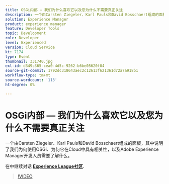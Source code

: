 ```yaml
---
title: OSGi内部 — 我们为什么喜欢它以及您为什么不需要真正关注
description: 一个由Carsten Ziegeler、Karl Pauls和David Bosschaert组成的面板，其中说明了我们为何使用OSGi、为何它在Cloud中具有相关性，以及Adobe Experience Manager开发人员需要了解什么。 此会话作为Adobe Developers Live内容活动的一部分提供。
solution: Experience Manager
product: experience manager
feature: Developer Tools
topic: Development
role: Developer
level: Experienced
version: Cloud Service
kt: 7174
type: Event
thumbnail: 331740.jpg
exl-id: d349c365-cea0-4d5c-9262-b6be05620f04
source-git-commit: 1792dc318643aec2c12613f621361d72a7a918b1
workflow-type: tm+mt
source-wordcount: '113'
ht-degree: 0%

---
```


# OSGi内部 — 我们为什么喜欢它以及您为什么不需要真正关注

一个由Carsten Ziegeler、Karl Pauls和David Bosschaert组成的面板，其中说明了我们为何使用OSGi、为何它在Cloud中具有相关性，以及Adobe Experience Manager开发人员需要了解什么。

在中继续对话 **[Experience League社区](https://adobe.ly/36Yd3v6)**.

>[!VIDEO](https://video.tv.adobe.com/v/331740/?quality=12&learn=on&hidetitle=true)
